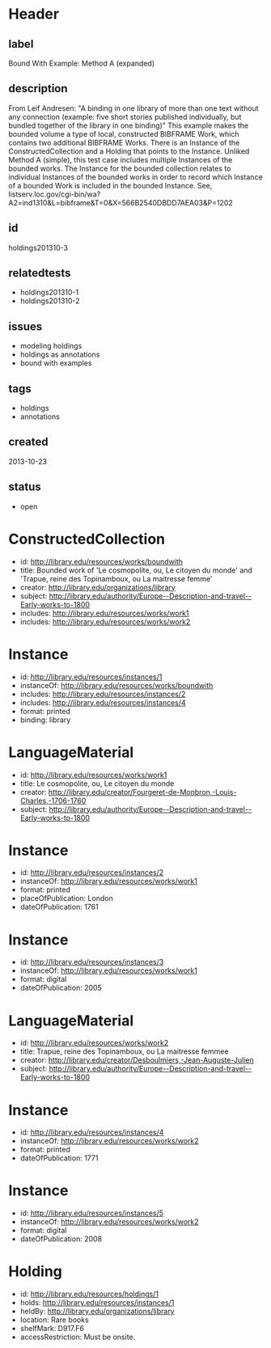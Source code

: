 # Header

## label

Bound With Example: Method A (expanded)

## description

From Leif Andresen: "A binding in one library of more than one text without any connection (example: five short stories published individually, but bundled together of the library in one binding)"  This example makes the bounded volume a type of local, constructed BIBFRAME Work, which contains two additional BIBFRAME Works. There is an Instance of the ConstructedCollection and a Holding that points to the Instance.  Unliked Method A (simple), this test case includes multiple Instances of the bounded works.  The Instance for the bounded collection relates to individual Instances of the bounded works in order to record which Instance of a bounded Work is included in the bounded Instance. See, listserv.loc.gov/cgi-bin/wa?A2=ind1310&L=bibframe&T=0&X=566B2540DBDD7AEA03&P=1202

## id

holdings201310-3

## relatedtests

* holdings201310-1
* holdings201310-2

## issues

* modeling holdings
* holdings as annotations
* bound with examples

## tags

* holdings
* annotations

## created

2013-10-23

## status

* open

# ConstructedCollection

* id: <http://library.edu/resources/works/boundwith>
* title: Bounded work of 'Le cosmopolite, ou, Le citoyen du monde' and 'Trapue, reine des Topinamboux, ou La maitresse femme'
* creator: <http://library.edu/organizations/library>
* subject: <http://library.edu/authority/Europe--Description-and-travel--Early-works-to-1800> 
* includes: <http://library.edu/resources/works/work1>
* includes: <http://library.edu/resources/works/work2>

# Instance

* id: <http://library.edu/resources/instances/1>
* instanceOf: <http://library.edu/resources/works/boundwith>
* includes: <http://library.edu/resources/instances/2>
* includes: <http://library.edu/resources/instances/4>
* format: printed
* binding: library

# LanguageMaterial

* id: <http://library.edu/resources/works/work1>
* title: Le cosmopolite, ou, Le citoyen du monde
* creator: <http://library.edu/creator/Fourgeret-de-Monbron,-Louis-Charles,-1706-1760>
* subject: <http://library.edu/authority/Europe--Description-and-travel--Early-works-to-1800> 

# Instance

* id: <http://library.edu/resources/instances/2>
* instanceOf: <http://library.edu/resources/works/work1>
* format: printed
* placeOfPublication: London
* dateOfPublication: 1761

# Instance

* id: <http://library.edu/resources/instances/3>
* instanceOf: <http://library.edu/resources/works/work1>
* format: digital
* dateOfPublication: 2005

# LanguageMaterial

* id: <http://library.edu/resources/works/work2>
* title: Trapue, reine des Topinamboux, ou La maitresse femmee
* creator: <http://library.edu/creator/Desboulmiers,-Jean-Auguste-Julien>
* subject: <http://library.edu/authority/Europe--Description-and-travel--Early-works-to-1800> 

# Instance

* id: <http://library.edu/resources/instances/4>
* instanceOf: <http://library.edu/resources/works/work2>
* format: printed
* dateOfPublication: 1771

# Instance

* id: <http://library.edu/resources/instances/5>
* instanceOf: <http://library.edu/resources/works/work2>
* format: digital
* dateOfPublication: 2008

# Holding

* id: <http://library.edu/resources/holdings/1>
* holds: <http://library.edu/resources/instances/1>
* heldBy: <http://library.edu/organizations/library>
* location: Rare books
* shelfMark: D917.F6
* accessRestriction: Must be onsite.

